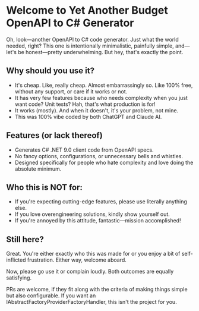 # Welcome to Yet Another Budget OpenAPI to C# Generator

Oh, look—another OpenAPI to C# code generator. Just what the world needed, right? This one is intentionally minimalistic, painfully simple, and—let's be honest—pretty underwhelming. But hey, that's exactly the point.

## Why should you use it?
- It's cheap. Like, really cheap. Almost embarrassingly so. Like 100% free, without any support, or care if it works or not.
- It has very few features because who needs complexity when you just want code? Unit tests? Hah, that's what production is for!
- It works (mostly). And when it doesn't, it's your problem, not mine.
- This was 100% vibe coded by both ChatGPT and Claude AI. 

## Features (or lack thereof)

- Generates C# .NET 9.0 client code from OpenAPI specs.
- No fancy options, configurations, or unnecessary bells and whistles.
- Designed specifically for people who hate complexity and love doing the absolute minimum.

## Who this is NOT for:

- If you're expecting cutting-edge features, please use literally anything else.
- If you love overengineering solutions, kindly show yourself out.
- If you're annoyed by this attitude, fantastic—mission accomplished!

## Still here?

Great. You're either exactly who this was made for or you enjoy a bit of self-inflicted frustration. Either way, welcome aboard.

Now, please go use it or complain loudly. Both outcomes are equally satisfying.

PRs are welcome, if they fit along with the criteria of making things simple but also configurable. If you want an IAbstractFactoryProviderFactoryHandler, this isn't the project for you.